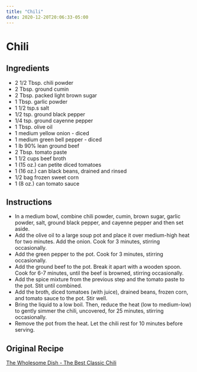```yaml
---
title: "Chili"
date: 2020-12-20T20:06:33-05:00
---
```


# Chili

## Ingredients


- 2 1/2 Tbsp. chili powder
- 2 Tbsp. ground cumin
- 2 Tbsp. packed light brown sugar
- 1 Tbsp. garlic powder
- 1 1/2 tsp.s salt
- 1/2 tsp. ground black pepper
- 1/4 tsp. ground cayenne pepper
- 1 Tbsp. olive oil
- 1 medium yellow onion - diced
- 1 medium green bell pepper - diced
- 1 lb 90% lean ground beef
- 2 Tbsp. tomato paste
- 1 1/2 cups beef broth
- 1 (15 oz.) can petite diced tomatoes
- 1 (16 oz.) can black beans, drained and rinsed
- 1/2 bag frozen sweet corn
- 1 (8 oz.) can tomato sauce

## Instructions

- In a medium bowl, combine chili powder, cumin, brown sugar, garlic powder, salt, ground black pepper, and cayenne pepper and then set aside.
- Add the olive oil to a large soup pot and place it over medium-high heat for two minutes. Add the onion. Cook for 3 minutes, stirring occasionally.
- Add the green pepper to the pot. Cook for 3 minutes, stirring occasionally.
- Add the ground beef to the pot. Break it apart with a wooden spoon. Cook for 6-7 minutes, until the beef is browned, stirring occasionally.
- Add the spice mixture from the previous step and the tomato paste  to the pot. Stit until combined.
- Add the broth, diced tomatoes (with juice), drained beans, frozen corn, and tomato sauce to the pot. Stir well.
- Bring the liquid to a low boil. Then, reduce the heat (low to medium-low) to gently simmer the chili, uncovered, for 25 minutes, stirring occasionally.
- Remove the pot from the heat. Let the chili rest for 10 minutes before serving.

## Original Recipe

[The Wholesome Dish - The Best Classic Chili](https://www.thewholesomedish.com/the-best-classic-chili/)